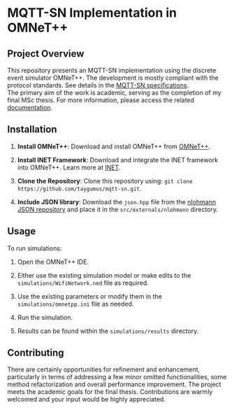 # MQTT-SN Implementation in OMNeT++

## Project Overview
This repository presents an MQTT-SN implementation using the discrete event simulator OMNeT++. The development is mostly compliant with the protocol standards. See details in the [MQTT-SN specifications](https://groups.oasis-open.org/higherlogic/ws/public/document?document_id=66091).  
The primary aim of the work is academic, serving as the completion of my final MSc thesis. For more information, please access the related [documentation](https://github.com/taygumus/thesis).

## Installation
1. **Install OMNeT++**: Download and install OMNeT++ from [OMNeT++](https://omnetpp.org/).

2. **Install INET Framework**: Download and integrate the INET framework into OMNeT++. Learn more at [INET](https://inet.omnetpp.org/).

3. **Clone the Repository**: Clone this repository using: `git clone https://github.com/taygumus/mqtt-sn.git`.

4. **Include JSON library**: Download the `json.hpp` file from the [nlohmann JSON repository](https://github.com/nlohmann/json/blob/develop/single_include/nlohmann/json.hpp) and place it in the `src/externals/nlohmann` directory.

## Usage
To run simulations:

1. Open the OMNeT++ IDE.

2. Either use the existing simulation model or make edits to the `simulations/WifiNetwork.ned` file as required.

3. Use the existing parameters or modify them in the `simulations/omnetpp.ini` file as needed.

4. Run the simulation.

5. Results can be found within the `simulations/results` directory.

## Contributing
There are certainly opportunities for refinement and enhancement, particularly in terms of addressing a few minor omitted functionalities, some method refactorization and overall performance improvement. The project meets the academic goals for the final thesis. Contributions are warmly welcomed and your input would be highly appreciated.
